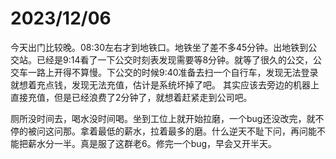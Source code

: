 # 2023/12/06

今天出门比较晚。08:30左右才到地铁口。地铁坐了差不多45分钟。出地铁到公交站。已经是9:14看了一下公交时刻表发现需要等8分钟。就等了很久的公交，公交车一路上开得不算慢。下公交的时候9:40准备去扫一个自行车，发现无法登录就想着充点钱，发现无法充值，估计是系统坏掉了吧。 其实应该去旁边的机器上直接充值，但是已经浪费了2分钟了，就想着赶紧走到公司吧。

厕所没时间去，喝水没时间喝。坐到工位上就开始拉磨，一个bug还没改完，就不停的被问这问那。拿着最低的薪水，拉着最多的磨。什么逆天不耻下问，再问能不能把薪水分一半。真是服了这群老6。修完一个bug，早会又开半天。
